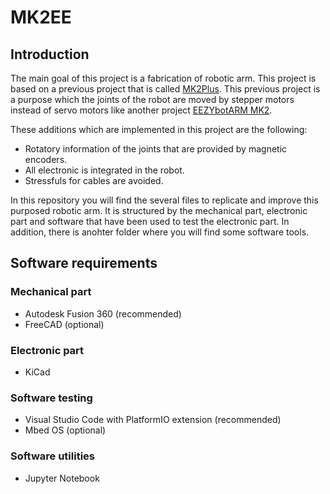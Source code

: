 # MK2EE
## Introduction
The main goal of this project is a fabrication of robotic arm. This project is based on a previous project that is called [MK2Plus](https://www.instructables.com/Robot-Arm-MK2-Plus-Stepper-Motor-Used/). This previous project is a purpose which the joints of the robot are moved by stepper motors instead of servo motors like another project [EEZYbotARM MK2](http://www.eezyrobots.it/eba_mk2.html).

These additions which are implemented in this project are the following:
* Rotatory information of the joints that are provided by magnetic encoders.
* All electronic is integrated in the robot.
* Stressfuls for cables are avoided.

In this repository you will find the several files to replicate and improve this purposed robotic arm. It is structured by the mechanical part, electronic part and software that have been used to test the electronic part. In addition, there is anohter folder where you will find some software tools.

## Software requirements
### Mechanical part
* Autodesk Fusion 360 (recommended)
* FreeCAD (optional)
### Electronic part
* KiCad
### Software testing
* Visual Studio Code with PlatformIO extension (recommended)
* Mbed OS (optional)
### Software utilities
* Jupyter Notebook